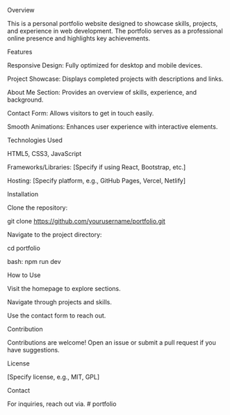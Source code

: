 Overview

This is a personal portfolio website designed to showcase skills, projects, and experience in web development. The portfolio serves as a professional online presence and highlights key achievements.

Features

Responsive Design: Fully optimized for desktop and mobile devices.

Project Showcase: Displays completed projects with descriptions and links.

About Me Section: Provides an overview of skills, experience, and background.

Contact Form: Allows visitors to get in touch easily.

Smooth Animations: Enhances user experience with interactive elements.

Technologies Used

HTML5, CSS3, JavaScript

Frameworks/Libraries: [Specify if using React, Bootstrap, etc.]

Hosting: [Specify platform, e.g., GitHub Pages, Vercel, Netlify]

Installation

Clone the repository:

git clone https://github.com/yourusername/portfolio.git

Navigate to the project directory:

cd portfolio

bash: npm run dev

How to Use

Visit the homepage to explore sections.

Navigate through projects and skills.

Use the contact form to reach out.

Contribution

Contributions are welcome! Open an issue or submit a pull request if you have suggestions.

License

[Specify license, e.g., MIT, GPL]

Contact

For inquiries, reach out via.
 
 #   p o r t f o l i o 
 
 
